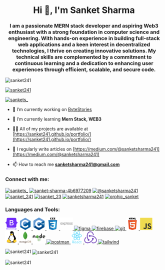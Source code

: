 <h1 align="center">Hi 👋, I'm Sanket Sharma</h1>
<h3 align="center">I am a passionate MERN stack developer and aspiring Web3 enthusiast with a strong foundation in computer science and engineering. With hands-on experience in building full-stack web applications and a keen interest in decentralized technologies, I thrive on creating innovative solutions. My technical skills are complemented by a commitment to continuous learning and a dedication to enhancing user experiences through efficient, scalable, and secure code.</h3>

<p align="left"> <img src="https://komarev.com/ghpvc/?username=sanket241&label=Profile%20views&color=0e75b6&style=flat" alt="sanket241" /> </p>

<p align="left"> <a href="https://github.com/ryo-ma/github-profile-trophy"><img src="https://github-profile-trophy.vercel.app/?username=sanket241" alt="sanket241" /></a> </p>

<p align="left"> <a href="https://twitter.com/sankets_" target="blank"><img src="https://img.shields.io/twitter/follow/sankets_?logo=twitter&style=for-the-badge" alt="sankets_" /></a> </p>

- 🔭 I’m currently working on [ByteStories](https://github.com/Sanket241/ByteStories)

- 🌱 I’m currently learning **Mern Stack, WEB3**

- 👨‍💻 All of my projects are available at [https://sanket241.github.io/portfolio/](https://sanket241.github.io/portfolio/)

- 📝 I regularly write articles on [https://medium.com/@sanketsharma241](https://medium.com/@sanketsharma241)

- 📫 How to reach me **sanketsharma241@gmail.com**

<h3 align="left">Connect with me:</h3>
<p align="left">
<a href="https://twitter.com/sankets_" target="blank"><img align="center" src="https://raw.githubusercontent.com/rahuldkjain/github-profile-readme-generator/master/src/images/icons/Social/twitter.svg" alt="sankets_" height="30" width="40" /></a>
<a href="https://linkedin.com/in/sanket-sharma-4b6977209" target="blank"><img align="center" src="https://raw.githubusercontent.com/rahuldkjain/github-profile-readme-generator/master/src/images/icons/Social/linked-in-alt.svg" alt="sanket-sharma-4b6977209" height="30" width="40" /></a>
<a href="https://medium.com/@sanketsharma241" target="blank"><img align="center" src="https://raw.githubusercontent.com/rahuldkjain/github-profile-readme-generator/master/src/images/icons/Social/medium.svg" alt="@sanketsharma241" height="30" width="40" /></a>
<a href="https://www.codechef.com/users/sanket_241" target="blank"><img align="center" src="https://cdn.jsdelivr.net/npm/simple-icons@3.1.0/icons/codechef.svg" alt="sanket_241" height="30" width="40" /></a>
<a href="https://www.leetcode.com/isanket_23" target="blank"><img align="center" src="https://raw.githubusercontent.com/rahuldkjain/github-profile-readme-generator/master/src/images/icons/Social/leet-code.svg" alt="isanket_23" height="30" width="40" /></a>
<a href="https://auth.geeksforgeeks.org/user/sanketsharma241" target="blank"><img align="center" src="https://raw.githubusercontent.com/rahuldkjain/github-profile-readme-generator/master/src/images/icons/Social/geeks-for-geeks.svg" alt="sanketsharma241" height="30" width="40" /></a>
<a href="https://discord.gg/orphic_sanket" target="blank"><img align="center" src="https://raw.githubusercontent.com/rahuldkjain/github-profile-readme-generator/master/src/images/icons/Social/discord.svg" alt="orphic_sanket" height="30" width="40" /></a>
</p>

<h3 align="left">Languages and Tools:</h3>
<p align="left"> <a href="https://getbootstrap.com" target="_blank" rel="noreferrer"> <img src="https://raw.githubusercontent.com/devicons/devicon/master/icons/bootstrap/bootstrap-plain-wordmark.svg" alt="bootstrap" width="40" height="40"/> </a> <a href="https://www.cprogramming.com/" target="_blank" rel="noreferrer"> <img src="https://raw.githubusercontent.com/devicons/devicon/master/icons/c/c-original.svg" alt="c" width="40" height="40"/> </a> <a href="https://www.w3schools.com/cpp/" target="_blank" rel="noreferrer"> <img src="https://raw.githubusercontent.com/devicons/devicon/master/icons/cplusplus/cplusplus-original.svg" alt="cplusplus" width="40" height="40"/> </a> <a href="https://www.w3schools.com/css/" target="_blank" rel="noreferrer"> <img src="https://raw.githubusercontent.com/devicons/devicon/master/icons/css3/css3-original-wordmark.svg" alt="css3" width="40" height="40"/> </a> <a href="https://expressjs.com" target="_blank" rel="noreferrer"> <img src="https://raw.githubusercontent.com/devicons/devicon/master/icons/express/express-original-wordmark.svg" alt="express" width="40" height="40"/> </a> <a href="https://www.figma.com/" target="_blank" rel="noreferrer"> <img src="https://www.vectorlogo.zone/logos/figma/figma-icon.svg" alt="figma" width="40" height="40"/> </a> <a href="https://firebase.google.com/" target="_blank" rel="noreferrer"> <img src="https://www.vectorlogo.zone/logos/firebase/firebase-icon.svg" alt="firebase" width="40" height="40"/> </a> <a href="https://git-scm.com/" target="_blank" rel="noreferrer"> <img src="https://www.vectorlogo.zone/logos/git-scm/git-scm-icon.svg" alt="git" width="40" height="40"/> </a> <a href="https://www.w3.org/html/" target="_blank" rel="noreferrer"> <img src="https://raw.githubusercontent.com/devicons/devicon/master/icons/html5/html5-original-wordmark.svg" alt="html5" width="40" height="40"/> </a> <a href="https://developer.mozilla.org/en-US/docs/Web/JavaScript" target="_blank" rel="noreferrer"> <img src="https://raw.githubusercontent.com/devicons/devicon/master/icons/javascript/javascript-original.svg" alt="javascript" width="40" height="40"/> </a> <a href="https://www.linux.org/" target="_blank" rel="noreferrer"> <img src="https://raw.githubusercontent.com/devicons/devicon/master/icons/linux/linux-original.svg" alt="linux" width="40" height="40"/> </a> <a href="https://www.mongodb.com/" target="_blank" rel="noreferrer"> <img src="https://raw.githubusercontent.com/devicons/devicon/master/icons/mongodb/mongodb-original-wordmark.svg" alt="mongodb" width="40" height="40"/> </a> <a href="https://nodejs.org" target="_blank" rel="noreferrer"> <img src="https://raw.githubusercontent.com/devicons/devicon/master/icons/nodejs/nodejs-original-wordmark.svg" alt="nodejs" width="40" height="40"/> </a> <a href="https://postman.com" target="_blank" rel="noreferrer"> <img src="https://www.vectorlogo.zone/logos/getpostman/getpostman-icon.svg" alt="postman" width="40" height="40"/> </a> <a href="https://reactjs.org/" target="_blank" rel="noreferrer"> <img src="https://raw.githubusercontent.com/devicons/devicon/master/icons/react/react-original-wordmark.svg" alt="react" width="40" height="40"/> </a> <a href="https://redux.js.org" target="_blank" rel="noreferrer"> <img src="https://raw.githubusercontent.com/devicons/devicon/master/icons/redux/redux-original.svg" alt="redux" width="40" height="40"/> </a> <a href="https://tailwindcss.com/" target="_blank" rel="noreferrer"> <img src="https://www.vectorlogo.zone/logos/tailwindcss/tailwindcss-icon.svg" alt="tailwind" width="40" height="40"/> </a> </p>

<p><img align="left" src="https://github-readme-stats.vercel.app/api/top-langs?username=sanket241&show_icons=true&locale=en&layout=compact" alt="sanket241" /></p>

<p>&nbsp;<img align="center" src="https://github-readme-stats.vercel.app/api?username=sanket241&show_icons=true&locale=en" alt="sanket241" /></p>

<p><img align="center" src="https://github-readme-streak-stats.herokuapp.com/?user=sanket241&" alt="sanket241" /></p>
